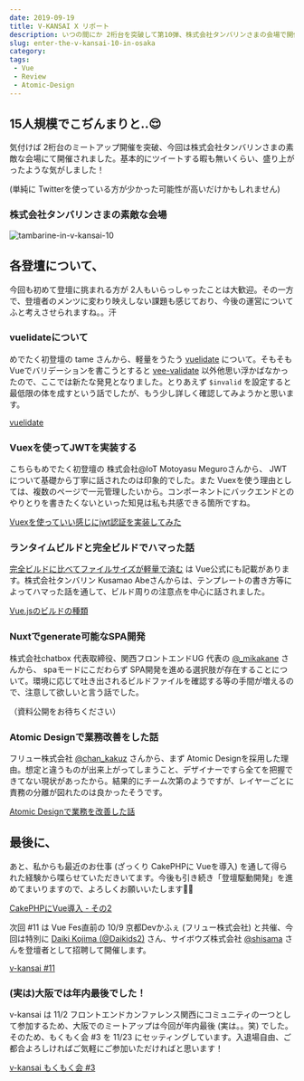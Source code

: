 ```yaml
---
date: 2019-09-19
title: V-KANSAI X リポート
description: いつの間にか 2桁台を突破して第10弾、株式会社タンバリンさまの会場で開催されました。
slug: enter-the-v-kansai-10-in-osaka
category: 
tags: 
 - Vue
 - Review
 - Atomic-Design
---
```


## 15人規模でこぢんまりと..😌

気付けば 2桁台のミートアップ開催を突破、今回は株式会社タンバリンさまの素敵な会場にて開催されました。基本的にツイートする暇も無いくらい、盛り上がったような気がしました！

(単純に Twitterを使っている方が少かった可能性が高いだけかもしれません)

### 株式会社タンバリンさまの素敵な会場

![tambarine-in-v-kansai-10](//images.ctfassets.net/gzkue3szf85p/5fhPsw4Cup6jHVgUIlMoki/e3bde47486f27717b80a7ef37c38e6d6/IMG_2986.jpeg)

## 各登壇について、

今回も初めて登壇に挑まれる方が 2人もいらっしゃったことは大歓迎。その一方で、登壇者のメンツに変わり映えしない課題も感じており、今後の運営についてふと考えさせられますね。。汗

### vuelidateについて

めでたく初登壇の tame さんから、軽量をうたう [vuelidate](https://vuelidate.netlify.com/) について。そもそも Vueでバリデーションを書こうとすると [vee-validate](https://logaretm.github.io/vee-validate/) 以外他思い浮かばなかったので、ここでは新たな発見となりました。とりあえず `$invalid` を設定すると最低限の体を成すという話でしたが、もう少し詳しく確認してみようかと思います。

<a class="link-preview" href="https://vuelidate.netlify.com/">vuelidate</a>

### Vuexを使ってJWTを実装する

こちらもめでたく初登壇の 株式会社@IoT Motoyasu Meguroさんから、 JWTについて基礎から丁寧に話されたのは印象的でした。また Vuexを使う理由としては、複数のページで一元管理したいから。コンポーネントにバックエンドとのやりとりを書きたくないといった知見は私も共感できる箇所ですね。

<a class="link-preview" href="https://slides.com/mm-slide/vue-vuex-tips-and-jwt#/">Vuexを使っていい感じにjwt認証を実装してみた</a>

### ランタイムビルドと完全ビルドでハマった話

[完全ビルドに比べてファイルサイズが軽量で済む](https://jp.vuejs.org/v2/guide/installation.html#%E3%83%A9%E3%83%B3%E3%82%BF%E3%82%A4%E3%83%A0-%E3%82%B3%E3%83%B3%E3%83%91%E3%82%A4%E3%83%A9%E3%81%A8%E3%83%A9%E3%83%B3%E3%82%BF%E3%82%A4%E3%83%A0%E9%99%90%E5%AE%9A%E3%81%AE%E9%81%95%E3%81%84) は Vue公式にも記載があります。株式会社タンバリン Kusamao Abeさんからは、テンプレートの書き方等によってハマった話を通して、ビルド周りの注意点を中心に話されました。

<a class="link-preview" href="https://speakerdeck.com/kusamao/vue-builds">Vue.jsのビルドの種類</a>

### Nuxtでgenerate可能なSPA開発

株式会社chatbox 代表取締役、関西フロントエンドUG 代表の [@_mikakane](https://twitter.com/_mikakane) さんから、 spaモードにこだわらず SPA開発を進める選択肢が存在することについて。環境に応じて吐き出されるビルドファイルを確認する等の手間が増えるので、注意して欲しいと言う話でした。

（資料公開をお待ちください）

### Atomic Designで業務改善をした話

フリュー株式会社 [@chan_kakuz](https://twitter.com/chan_kakuz) さんから、まず Atomic Designを採用した理由。想定と違うものが出来上がってしまうこと、デザイナーですら全てを把握できてない現状があったから。結果的にチーム次第のようですが、レイヤーごとに責務の分離が図れたのは良かったそうです。

<a class="link-preview" href="https://slides.com/chan_kakuz/deck-7#/">Atomic Designで業務を改善した話</a>

## 最後に、

あと、私からも最近のお仕事 (ざっくり CakePHPに Vueを導入) を通して得られた経験から喋らせていただきいてます。今後も引き続き「登壇駆動開発」を進めてまいりますので、よろしくお願いいたします🙇‍♀️

<a class="link-preview" href="https://webneko.dev/posts/in-progress-to-vue-on-cakephp">CakePHPにVue導入 - その2</a>

次回 #11 は Vue Fes直前の 10/9 京都Devかふぇ (フリュー株式会社) と共催、今回は特別に [Daiki Kojima (@Daikids2)](https://twitter.com/Daikids2) さん、サイボウズ株式会社 [@shisama](https://twitter.com/shisama) さんを登壇者として招聘して開催します。

<a class="link-preview" href="https://vuekansai.connpass.com/event/144194/">v-kansai #11</a>

### (実は)大阪では年内最後でした！

v-kansai は 11/2 フロントエンドカンファレンス関西にコミュニティの一つとして参加するため、大阪でのミートアップは今回が年内最後 (実は。。笑) でした。そのため、もくもく会 #3 を 11/23 にセッティングしています。入退場自由、ご都合よろしければご気軽にご参加いただければと思います！

<a class="link-preview" href="https://vuekansai.connpass.com/event/140377/">v-kansai もくもく会 #3</a>
